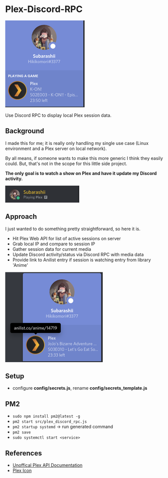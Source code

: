 # Plex-Discord-RPC

![screenshots/watching.png](screenshots/watching.png)

Use Discord RPC to display local Plex session data.


## Background
I made this for me; it is really only handling my single use case
(Linux environment and a Plex server on local network).

By all means, if someone wants to make this more generic I think they easily could.
But, that's not in the scope for this little side project.

**The only goal is to watch a show on Plex and have it update my Discord activity.**

![screenshots/status.png](screenshots/status.png)


## Approach
I just wanted to do something pretty straightforward, so here it is.

* Hit Plex Web API for list of active sessions on server
* Grab local IP and compare to session IP
* Gather session data for current media
* Update Discord activity/status via Discord RPC with media data
* Provide link to Anilist entry if session is watching entry from library 'Anime'

![screenshots/anilist.png](screenshots/anilist-link.png)


## Setup
* configure **config/secrets.js**, rename **config/secrets_template.js**


## PM2
* ```sudo npm install pm2@latest -g```
* ```pm2 start src/plex_discord_rpc.js```
* ```pm2 startup systemd``` -> run generated command
* ```pm2 save```
* ```sudo systemctl start <service>```


## References
* [Unoffical Plex API Documentation](https://github.com/Arcanemagus/plex-api)
* [Plex Icon](https://www.pngkey.com/detail/u2t4o0r5o0e6i1a9_plex-media-server-transparent-plex-icon/)
